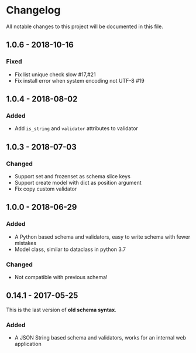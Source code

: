 # Changelog

All notable changes to this project will be documented in this file.

## 1.0.6 - 2018-10-16

### Fixed

- Fix list unique check slow #17,#21
- Fix install error when system encoding not UTF-8 #19

## 1.0.4 - 2018-08-02

### Added

- Add `is_string` and `validator` attributes to validator

## 1.0.3 - 2018-07-03

### Changed

- Support set and frozenset as schema slice keys
- Support create model with dict as position argument
- Fix copy custom validator

## 1.0.0 - 2018-06-29

### Added

- A Python based schema and validators, easy to write schema with fewer mistakes
- Model class, similar to dataclass in python 3.7

### Changed

- Not compatible with previous schema!

## 0.14.1 - 2017-05-25

This is the last version of **old schema syntax**.

### Added

- A JSON String based schema and validators, works for an internal web application
